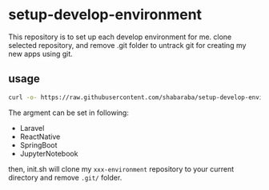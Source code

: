 # setup-develop-environment
This repository is to set up each develop environment for me.
clone selected repository, and remove .git folder to untrack git for creating my new apps using git.

## usage
```sh
curl -o- https://raw.githubusercontent.com/shabaraba/setup-develop-environment/main/init.sh | bash -s laravel
```

The argment can be set in following:
- Laravel
- ReactNative
- SpringBoot
- JupyterNotebook

then, init.sh will clone my `xxx-environment` repository to your current directory and remove `.git/` folder.
